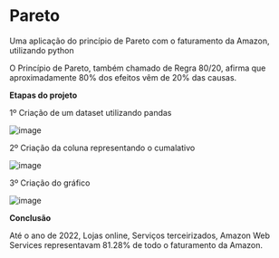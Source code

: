 # Pareto
Uma aplicação do princípio de Pareto com o faturamento da Amazon, utilizando python

O Princípio de Pareto, também chamado de Regra 80/20, afirma que aproximadamente 80% dos efeitos vêm de 20% das causas.

**Etapas do projeto**

1º Criação de um dataset utilizando pandas

![image](https://github.com/user-attachments/assets/1403c418-db79-4fd0-9898-63f24b0b2758)

2º Criação da coluna representando o cumalativo

![image](https://github.com/user-attachments/assets/e7f9936f-b295-47f8-8582-f908ae23f298)

3º Criação do gráfico

![image](https://github.com/user-attachments/assets/53670770-0682-4208-b84f-3f25c0d573c0)


**Conclusão**

Até o ano de 2022, Lojas online, Serviços terceirizados, Amazon Web Services representavam 81.28% de todo o faturamento da Amazon.
